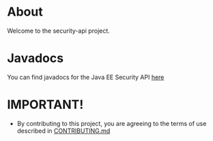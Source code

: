 # About

Welcome to the security-api project.

# Javadocs

You can find javadocs for the Java EE Security API [here](apidocs/index.html)



# IMPORTANT!

* By contributing to this project, you are agreeing to the terms of use described in [CONTRIBUTING.md](./CONTRIBUTING.md)

